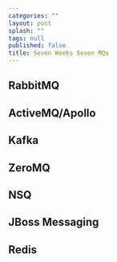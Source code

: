 ```yaml
---
categories: ""
layout: post
splash: ""
tags: null
published: false
title: Seven Weeks Seven MQs
---
```


## RabbitMQ
## ActiveMQ/Apollo
## Kafka
## ZeroMQ
## NSQ
## JBoss Messaging
## Redis
